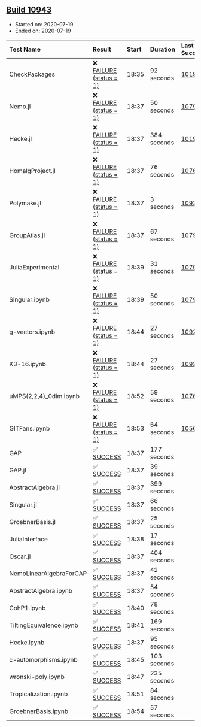 ## [Build 10943](https://oscarci.mathematik.uni-kl.de/job/oscar/10943/)

* Started on: 2020-07-19
* Ended on: 2020-07-19

| Test Name    | Result | Start | Duration | Last Success | First Failure |
|:-------------|:-------|:------|:---------|:-------------|:--------------|
| CheckPackages | ❌ [FAILURE (status = 1)](https://oscarci.mathematik.uni-kl.de/job/oscar/10943/artifact/logs/build-10943/CheckPackages.log) | 18:35 | 92 seconds | [10197](https://oscarci.mathematik.uni-kl.de/job/oscar/10197/) | [10198](https://oscarci.mathematik.uni-kl.de/job/oscar/10198/) |
| Nemo.jl | ❌ [FAILURE (status = 1)](https://oscarci.mathematik.uni-kl.de/job/oscar/10943/artifact/logs/build-10943/Nemo.jl.log) | 18:37 | 50 seconds | [10790](https://oscarci.mathematik.uni-kl.de/job/oscar/10790/) | [10791](https://oscarci.mathematik.uni-kl.de/job/oscar/10791/) |
| Hecke.jl | ❌ [FAILURE (status = 1)](https://oscarci.mathematik.uni-kl.de/job/oscar/10943/artifact/logs/build-10943/Hecke.jl.log) | 18:37 | 384 seconds | [10197](https://oscarci.mathematik.uni-kl.de/job/oscar/10197/) | [10198](https://oscarci.mathematik.uni-kl.de/job/oscar/10198/) |
| HomalgProject.jl | ❌ [FAILURE (status = 1)](https://oscarci.mathematik.uni-kl.de/job/oscar/10943/artifact/logs/build-10943/HomalgProject.jl.log) | 18:37 | 76 seconds | [10765](https://oscarci.mathematik.uni-kl.de/job/oscar/10765/) | [10766](https://oscarci.mathematik.uni-kl.de/job/oscar/10766/) |
| Polymake.jl | ❌ [FAILURE (status = 1)](https://oscarci.mathematik.uni-kl.de/job/oscar/10943/artifact/logs/build-10943/Polymake.jl.log) | 18:37 | 3 seconds | [10920](https://oscarci.mathematik.uni-kl.de/job/oscar/10920/) | [10921](https://oscarci.mathematik.uni-kl.de/job/oscar/10921/) |
| GroupAtlas.jl | ❌ [FAILURE (status = 1)](https://oscarci.mathematik.uni-kl.de/job/oscar/10943/artifact/logs/build-10943/GroupAtlas.jl.log) | 18:37 | 67 seconds | [10790](https://oscarci.mathematik.uni-kl.de/job/oscar/10790/) | [10791](https://oscarci.mathematik.uni-kl.de/job/oscar/10791/) |
| JuliaExperimental | ❌ [FAILURE (status = 1)](https://oscarci.mathematik.uni-kl.de/job/oscar/10943/artifact/logs/build-10943/JuliaExperimental.log) | 18:39 | 31 seconds | [10790](https://oscarci.mathematik.uni-kl.de/job/oscar/10790/) | [10791](https://oscarci.mathematik.uni-kl.de/job/oscar/10791/) |
| Singular.ipynb | ❌ [FAILURE (status = 1)](https://oscarci.mathematik.uni-kl.de/job/oscar/10943/artifact/logs/build-10943/Singular.ipynb.log) | 18:39 | 50 seconds | [10790](https://oscarci.mathematik.uni-kl.de/job/oscar/10790/) | [10791](https://oscarci.mathematik.uni-kl.de/job/oscar/10791/) |
| g-vectors.ipynb | ❌ [FAILURE (status = 1)](https://oscarci.mathematik.uni-kl.de/job/oscar/10943/artifact/logs/build-10943/g-vectors.ipynb.log) | 18:44 | 27 seconds | [10920](https://oscarci.mathematik.uni-kl.de/job/oscar/10920/) | [10921](https://oscarci.mathematik.uni-kl.de/job/oscar/10921/) |
| K3-16.ipynb | ❌ [FAILURE (status = 1)](https://oscarci.mathematik.uni-kl.de/job/oscar/10943/artifact/logs/build-10943/K3-16.ipynb.log) | 18:44 | 27 seconds | [10920](https://oscarci.mathematik.uni-kl.de/job/oscar/10920/) | [10921](https://oscarci.mathematik.uni-kl.de/job/oscar/10921/) |
| uMPS(2,2,4)_0dim.ipynb | ❌ [FAILURE (status = 1)](https://oscarci.mathematik.uni-kl.de/job/oscar/10943/artifact/logs/build-10943/uMPS-2-2-4-_0dim.ipynb.log) | 18:52 | 59 seconds | [10765](https://oscarci.mathematik.uni-kl.de/job/oscar/10765/) | [10766](https://oscarci.mathematik.uni-kl.de/job/oscar/10766/) |
| GITFans.ipynb | ❌ [FAILURE (status = 1)](https://oscarci.mathematik.uni-kl.de/job/oscar/10943/artifact/logs/build-10943/GITFans.ipynb.log) | 18:53 | 64 seconds | [10566](https://oscarci.mathematik.uni-kl.de/job/oscar/10566/) | [10567](https://oscarci.mathematik.uni-kl.de/job/oscar/10567/) |
| GAP | ✅ [SUCCESS](https://oscarci.mathematik.uni-kl.de/job/oscar/10943/artifact/logs/build-10943/GAP.log) | 18:37 | 177 seconds |  |  |
| GAP.jl | ✅ [SUCCESS](https://oscarci.mathematik.uni-kl.de/job/oscar/10943/artifact/logs/build-10943/GAP.jl.log) | 18:37 | 39 seconds |  |  |
| AbstractAlgebra.jl | ✅ [SUCCESS](https://oscarci.mathematik.uni-kl.de/job/oscar/10943/artifact/logs/build-10943/AbstractAlgebra.jl.log) | 18:37 | 399 seconds |  |  |
| Singular.jl | ✅ [SUCCESS](https://oscarci.mathematik.uni-kl.de/job/oscar/10943/artifact/logs/build-10943/Singular.jl.log) | 18:37 | 66 seconds |  |  |
| GroebnerBasis.jl | ✅ [SUCCESS](https://oscarci.mathematik.uni-kl.de/job/oscar/10943/artifact/logs/build-10943/GroebnerBasis.jl.log) | 18:37 | 25 seconds |  |  |
| JuliaInterface | ✅ [SUCCESS](https://oscarci.mathematik.uni-kl.de/job/oscar/10943/artifact/logs/build-10943/JuliaInterface.log) | 18:38 | 17 seconds |  |  |
| Oscar.jl | ✅ [SUCCESS](https://oscarci.mathematik.uni-kl.de/job/oscar/10943/artifact/logs/build-10943/Oscar.jl.log) | 18:37 | 404 seconds |  |  |
| NemoLinearAlgebraForCAP | ✅ [SUCCESS](https://oscarci.mathematik.uni-kl.de/job/oscar/10943/artifact/logs/build-10943/NemoLinearAlgebraForCAP.log) | 18:37 | 42 seconds |  |  |
| AbstractAlgebra.ipynb | ✅ [SUCCESS](https://oscarci.mathematik.uni-kl.de/job/oscar/10943/artifact/logs/build-10943/AbstractAlgebra.ipynb.log) | 18:37 | 54 seconds |  |  |
| CohP1.ipynb | ✅ [SUCCESS](https://oscarci.mathematik.uni-kl.de/job/oscar/10943/artifact/logs/build-10943/CohP1.ipynb.log) | 18:40 | 78 seconds |  |  |
| TiltingEquivalence.ipynb | ✅ [SUCCESS](https://oscarci.mathematik.uni-kl.de/job/oscar/10943/artifact/logs/build-10943/TiltingEquivalence.ipynb.log) | 18:41 | 169 seconds |  |  |
| Hecke.ipynb | ✅ [SUCCESS](https://oscarci.mathematik.uni-kl.de/job/oscar/10943/artifact/logs/build-10943/Hecke.ipynb.log) | 18:37 | 95 seconds |  |  |
| c-automorphisms.ipynb | ✅ [SUCCESS](https://oscarci.mathematik.uni-kl.de/job/oscar/10943/artifact/logs/build-10943/c-automorphisms.ipynb.log) | 18:45 | 103 seconds |  |  |
| wronski-poly.ipynb | ✅ [SUCCESS](https://oscarci.mathematik.uni-kl.de/job/oscar/10943/artifact/logs/build-10943/wronski-poly.ipynb.log) | 18:47 | 235 seconds |  |  |
| Tropicalization.ipynb | ✅ [SUCCESS](https://oscarci.mathematik.uni-kl.de/job/oscar/10943/artifact/logs/build-10943/Tropicalization.ipynb.log) | 18:51 | 84 seconds |  |  |
| GroebnerBasis.ipynb | ✅ [SUCCESS](https://oscarci.mathematik.uni-kl.de/job/oscar/10943/artifact/logs/build-10943/GroebnerBasis.ipynb.log) | 18:54 | 57 seconds |  |  |
